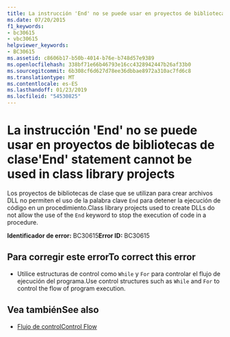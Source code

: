 ```yaml
---
title: La instrucción 'End' no se puede usar en proyectos de bibliotecas de clase
ms.date: 07/20/2015
f1_keywords:
- bc30615
- vbc30615
helpviewer_keywords:
- BC30615
ms.assetid: c8606b17-b50b-4014-b76e-b748d57e9389
ms.openlocfilehash: 338bf71e66b46793e16cc4328942447b26af33b0
ms.sourcegitcommit: 6b308cf6d627d78ee36dbbae8972a310ac7fd6c8
ms.translationtype: MT
ms.contentlocale: es-ES
ms.lasthandoff: 01/23/2019
ms.locfileid: "54530825"
---
```

# <a name="end-statement-cannot-be-used-in-class-library-projects"></a><span data-ttu-id="03953-102">La instrucción 'End' no se puede usar en proyectos de bibliotecas de clase</span><span class="sxs-lookup"><span data-stu-id="03953-102">'End' statement cannot be used in class library projects</span></span>
<span data-ttu-id="03953-103">Los proyectos de bibliotecas de clase que se utilizan para crear archivos DLL no permiten el uso de la palabra clave `End` para detener la ejecución de código en un procedimiento.</span><span class="sxs-lookup"><span data-stu-id="03953-103">Class library projects used to create DLLs do not allow the use of the `End` keyword to stop the execution of code in a procedure.</span></span>  
  
 <span data-ttu-id="03953-104">**Identificador de error:** BC30615</span><span class="sxs-lookup"><span data-stu-id="03953-104">**Error ID:** BC30615</span></span>  
  
## <a name="to-correct-this-error"></a><span data-ttu-id="03953-105">Para corregir este error</span><span class="sxs-lookup"><span data-stu-id="03953-105">To correct this error</span></span>  
  
-   <span data-ttu-id="03953-106">Utilice estructuras de control como `While` y `For` para controlar el flujo de ejecución del programa.</span><span class="sxs-lookup"><span data-stu-id="03953-106">Use control structures such as `While` and `For` to control the flow of program execution.</span></span>  
  
## <a name="see-also"></a><span data-ttu-id="03953-107">Vea también</span><span class="sxs-lookup"><span data-stu-id="03953-107">See also</span></span>
- [<span data-ttu-id="03953-108">Flujo de control</span><span class="sxs-lookup"><span data-stu-id="03953-108">Control Flow</span></span>](../../visual-basic/programming-guide/language-features/control-flow/index.md)
